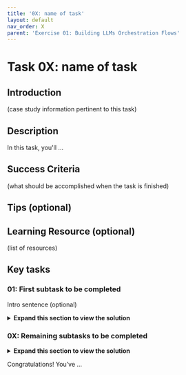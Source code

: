 ```yaml
---
title: '0X: name of task'
layout: default
nav_order: X
parent: 'Exercise 01: Building LLMs Orchestration Flows'
---
```


# Task 0X: name of task

## Introduction

(case study information pertinent to this task)

## Description

In this task, you'll …

## Success Criteria

(what should be accomplished when the task is finished)

## Tips (optional)

## Learning Resource (optional)

(list of resources)

## Key tasks

### 01: First subtask to be completed

Intro sentence (optional)

  <details markdown="block">
  <summary><strong>Expand this section to view the solution</strong></summary>
  
  Use this part of the template for each key task solution area.
  
  1. first solution step

  1. second solution step

        1. substep

           ![image](path to image/name of image.png)

        1. substep

    {: .note }
    > note information
    > note information

</details>

### 0X: Remaining subtasks to be completed

 <details markdown="block">
  <summary><strong>Expand this section to view the solution</strong></summary>

  1. first solution step

  1. second solution step

        1. substep

           ![image](path to image/name of image.png)

        1. substep

    {: .note }
    > note information
    > note information

</details>

Congratulations! You’ve …
